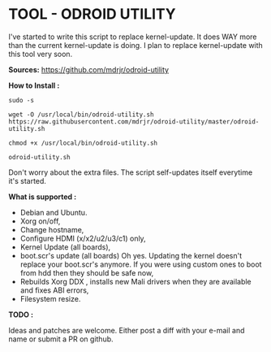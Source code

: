 TOOL - ODROID UTILITY
=====================

I've started to write this script to replace kernel-update. It does WAY more than the current kernel-update is doing. I plan to replace kernel-update with this tool very soon.

**Sources:** https://github.com/mdrjr/odroid-utility

**How to Install :**

```
sudo -s

wget -O /usr/local/bin/odroid-utility.sh https://raw.githubusercontent.com/mdrjr/odroid-utility/master/odroid-utility.sh

chmod +x /usr/local/bin/odroid-utility.sh

odroid-utility.sh
```

Don't worry about the extra files. The script self-updates itself everytime it's started.

**What is supported :**

* Debian and Ubuntu.
* Xorg on/off,
* Change hostname,
* Configure HDMI (x/x2/u2/u3/c1) only,
* Kernel Update (all boards),
* boot.scr's update (all boards) Oh yes. Updating the kernel doesn't replace your boot.scr's anymore. If you were using custom ones to boot from hdd then they should be safe now,
* Rebuilds Xorg DDX , installs new Mali drivers when they are available and fixes ABI errors,
* Filesystem resize.

**TODO :**


Ideas and patches are welcome. Either post a diff with your e-mail and name or submit a PR on github.
